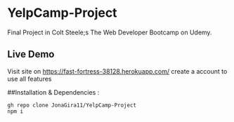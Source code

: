 # YelpCamp-Project
Final Project in Colt Steele;s The Web Developer Bootcamp on Udemy.
## Live Demo 

Visit site on <https://fast-fortress-38128.herokuapp.com/>
create a account to use all features

##Installation & Dependencies : 
```
gh repo clone JonaGira11/YelpCamp-Project
npm i 
```



